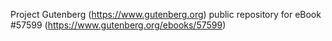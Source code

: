 Project Gutenberg (https://www.gutenberg.org) public repository for
eBook #57599 (https://www.gutenberg.org/ebooks/57599)
